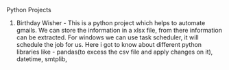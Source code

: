 Python Projects
1) Birthday Wisher - This is a python project which helps to automate gmails. We can store the information in a xlsx file, from there information can be extracted. For windows we can use task scheduler, it will schedule the job for us.
    Here i got to know about different python libraries like - pandas(to excess the csv file and apply changes on it), datetime, smtplib, 
